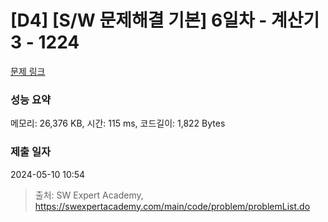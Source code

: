 # [D4] [S/W 문제해결 기본] 6일차 - 계산기3 - 1224 

[문제 링크](https://swexpertacademy.com/main/code/problem/problemDetail.do?contestProbId=AV14tDX6AFgCFAYD) 

### 성능 요약

메모리: 26,376 KB, 시간: 115 ms, 코드길이: 1,822 Bytes

### 제출 일자

2024-05-10 10:54



> 출처: SW Expert Academy, https://swexpertacademy.com/main/code/problem/problemList.do